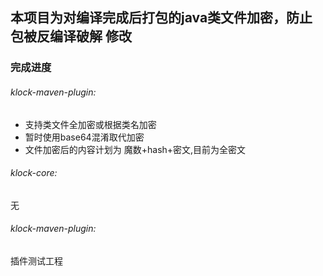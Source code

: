 本项目为对编译完成后打包的java类文件加密，防止包被反编译破解
修改
---
### 完成进度
###### klock-maven-plugin: 
- 支持类文件全加密或根据类名加密
- 暂时使用base64混淆取代加密
- 文件加密后的内容计划为 魔数+hash+密文,目前为全密文

###### klock-core:
无 

###### klock-maven-plugin: 
插件测试工程
